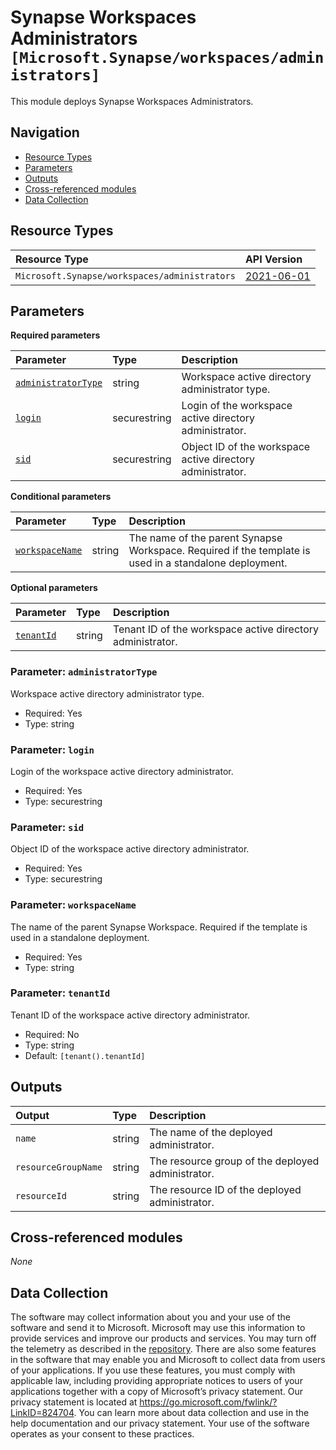 # Synapse Workspaces Administrators `[Microsoft.Synapse/workspaces/administrators]`

This module deploys Synapse Workspaces Administrators.

## Navigation

- [Resource Types](#Resource-Types)
- [Parameters](#Parameters)
- [Outputs](#Outputs)
- [Cross-referenced modules](#Cross-referenced-modules)
- [Data Collection](#Data-Collection)

## Resource Types

| Resource Type | API Version |
| :-- | :-- |
| `Microsoft.Synapse/workspaces/administrators` | [2021-06-01](https://learn.microsoft.com/en-us/azure/templates/Microsoft.Synapse/2021-06-01/workspaces/administrators) |

## Parameters

**Required parameters**

| Parameter | Type | Description |
| :-- | :-- | :-- |
| [`administratorType`](#parameter-administratortype) | string | Workspace active directory administrator type. |
| [`login`](#parameter-login) | securestring | Login of the workspace active directory administrator. |
| [`sid`](#parameter-sid) | securestring | Object ID of the workspace active directory administrator. |

**Conditional parameters**

| Parameter | Type | Description |
| :-- | :-- | :-- |
| [`workspaceName`](#parameter-workspacename) | string | The name of the parent Synapse Workspace. Required if the template is used in a standalone deployment. |

**Optional parameters**

| Parameter | Type | Description |
| :-- | :-- | :-- |
| [`tenantId`](#parameter-tenantid) | string | Tenant ID of the workspace active directory administrator. |

### Parameter: `administratorType`

Workspace active directory administrator type.

- Required: Yes
- Type: string

### Parameter: `login`

Login of the workspace active directory administrator.

- Required: Yes
- Type: securestring

### Parameter: `sid`

Object ID of the workspace active directory administrator.

- Required: Yes
- Type: securestring

### Parameter: `workspaceName`

The name of the parent Synapse Workspace. Required if the template is used in a standalone deployment.

- Required: Yes
- Type: string

### Parameter: `tenantId`

Tenant ID of the workspace active directory administrator.

- Required: No
- Type: string
- Default: `[tenant().tenantId]`


## Outputs

| Output | Type | Description |
| :-- | :-- | :-- |
| `name` | string | The name of the deployed administrator. |
| `resourceGroupName` | string | The resource group of the deployed administrator. |
| `resourceId` | string | The resource ID of the deployed administrator. |

## Cross-referenced modules

_None_

## Data Collection

The software may collect information about you and your use of the software and send it to Microsoft. Microsoft may use this information to provide services and improve our products and services. You may turn off the telemetry as described in the [repository](https://aka.ms/avm/telemetry). There are also some features in the software that may enable you and Microsoft to collect data from users of your applications. If you use these features, you must comply with applicable law, including providing appropriate notices to users of your applications together with a copy of Microsoft’s privacy statement. Our privacy statement is located at <https://go.microsoft.com/fwlink/?LinkID=824704>. You can learn more about data collection and use in the help documentation and our privacy statement. Your use of the software operates as your consent to these practices.
